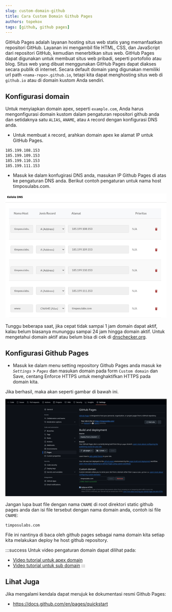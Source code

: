 ```yaml
---
slug: custom-domain-github
title: Cara Custom Domain Github Pages
authors: topekox
tags: [github, github pages]
---
```


GitHub Pages adalah layanan hosting situs web statis yang memanfaatkan repositori GitHub. Layanan ini mengambil file HTML, CSS, dan JavaScript dari repositori GitHub, kemudian menerbitkan situs web. GitHub Pages dapat digunakan untuk membuat situs web pribadi, seperti portofolio atau blog. Situs web yang dibuat menggunakan GitHub Pages dapat diakses secara publik di internet. Secara default domain yang digunakan memiliki url path `<nama-repo>.github.io`, tetapi kita dapat menghosting situs web di `github.io` atau di domain kustom Anda sendiri. 

<!--truncate-->

## Konfigurasi domain

Untuk menyiapkan domain apex, seperti `example.com`, Anda harus mengonfigurasi domain kustom dalam pengaturan repositori github anda dan setidaknya satu `ALIAS`, `ANAME`, atau `A` record dengan konfigurasi DNS anda.

* Untuk membuat `A` record, arahkan domain apex ke alamat IP untuk GitHub Pages.

```
185.199.108.153
185.199.109.153
185.199.110.153
185.199.111.153
```

* Masuk ke dalam konfugirasi DNS anda, masukan IP Github Pages di atas ke pengaturan DNS anda. Berikut contoh pengaturan untuk nama host timposulabs.com.

!["Konfigurasi DNS"](/img/general/github-pages1.png)

Tunggu beberapa saat, jika cepat tidak sampai 1 jam domain dapat aktif, kalau belum biasanya mununggu sampai 24 jam hingga domain aktif. Untuk mengetahui domain aktif atau belum bisa di cek di [dnschecker.org](https://dnschecker.org/).

## Konfigurasi Github Pages

* Masuk ke dalam menu setting repository Github Pages anda masuk ke _`Settings`_ > _`Pages`_ dan masukan domain pada form `Custom domain` dan Save, centang Enforce HTTPS untuk menghaktifkan HTTPS pada domain kita.

Jika berhasil, maka akan seperti gambar di bawah ini.

!["Konfigurasi DNS"](/img/general/ghpages2.png)

Jangan lupa buat file dengan nama `CNAME` di root direktori static github pages anda dan isi file tersebut dengan nama domain anda, contoh isi file `CNAME`:

```
timposulabs.com
```

File ini nantinya di baca oleh github pages sebagai nama domain kita setiap kita melakukan deploy he host github repository.

:::success
Untuk video pengaturan domain dapat dilihat pada:

* [Video tutorial untuk apex domain](https://www.youtube.com/watch?v=uh0yu7kxijQ)
* [Video tutorial untuk sub domain](https://www.youtube.com/watch?v=JqwjVIGJQ10)
:::

## Lihat Juga

Jika mengalami kendala dapat merujuk ke dokumentasi resmi Github Pages:

* https://docs.github.com/en/pages/quickstart
